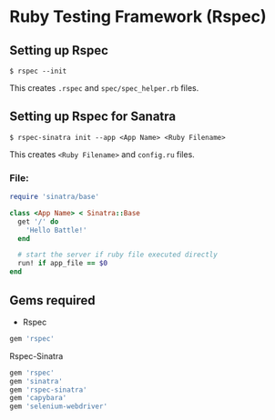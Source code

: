 # Ruby Testing Framework (Rspec)

## Setting up Rspec
```shell
$ rspec --init
```
This creates `.rspec` and `spec/spec_helper.rb` files.

## Setting up Rspec for Sanatra
```shell
$ rspec-sinatra init --app <App Name> <Ruby Filename>
```
This creates `<Ruby Filename>` and `config.ru` files.

### File: <Ruby Filename>
```ruby
require 'sinatra/base'

class <App Name> < Sinatra::Base
  get '/' do
    'Hello Battle!'
  end

  # start the server if ruby file executed directly
  run! if app_file == $0
end
```

## Gems required
* Rspec
```ruby
gem 'rspec'
```

Rspec-Sinatra
```ruby
gem 'rspec'
gem 'sinatra'
gem 'rspec-sinatra'
gem 'capybara'
gem 'selenium-webdriver'
```

